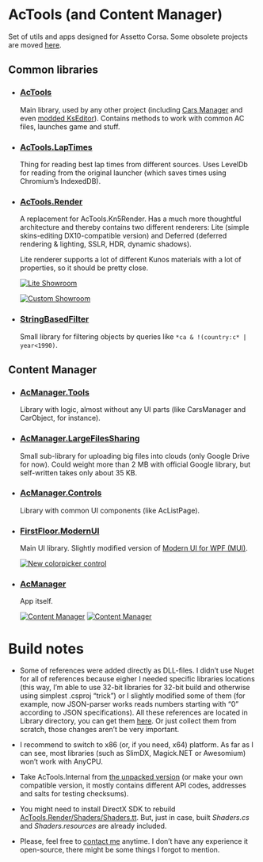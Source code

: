 # AcTools (and Content Manager)

Set of utils and apps designed for Assetto Corsa. Some obsolete projects are moved [here](https://github.com/gro-ove/actools-utils).

## Common libraries

- ### [AcTools](https://github.com/gro-ove/actools/tree/master/AcTools)
    Main library, used by any other project (including [Cars Manager](https://ascobash.wordpress.com/2015/06/14/actools-uijson/) and even [modded KsEditor](https://ascobash.wordpress.com/2015/07/22/kseditor/)). Contains methods to work with common AC files, launches game and stuff.
    
- ### [AcTools.LapTimes](https://github.com/gro-ove/actools/tree/master/AcTools.LapTimes)
    Thing for reading best lap times from different sources. Uses LevelDb for reading from the original launcher (which saves times using Chromium’s IndexedDB).

- ### [AcTools.Render](https://github.com/gro-ove/actools/tree/master/AcTools.Render)
    A replacement for AcTools.Kn5Render. Has a much more thoughtful architecture and thereby contains two different renderers: Lite (simple skins-editing DX10-compatible version) and Deferred (deferred rendering & lighting, SSLR, HDR, dynamic shadows).

    Lite renderer supports a lot of different Kunos materials with a lot of properties, so it should be pretty close.
    
    [![Lite Showroom](http://i.imgur.com/neffgq2.png)](http://i.imgur.com/neffgq2.png)

    [![Custom Showroom](https://trello-attachments.s3.amazonaws.com/5717c5d2feb66091a673f1e8/1920x1080/237d1513a35509f5c48d969bdf4abd02/__custom_showroom_1461797524.jpg)](https://trello-attachments.s3.amazonaws.com/5717c5d2feb66091a673f1e8/1920x1080/237d1513a35509f5c48d969bdf4abd02/__custom_showroom_1461797524.jpg)

- ### [StringBasedFilter](https://github.com/gro-ove/actools/tree/master/StringBasedFilter)
    Small library for filtering objects by queries like `*ca & !(country:c* | year<1990)`.

## Content Manager

- ### [AcManager.Tools](https://github.com/gro-ove/actools/tree/master/AcManager.Tools)
    Library with logic, almost without any UI parts (like CarsManager and CarObject, for instance).

- ### [AcManager.LargeFilesSharing](https://github.com/gro-ove/actools/tree/master/AcManager.LargeFilesSharing)
    Small sub-library for uploading big files into clouds (only Google Drive for now). Could weight more than 2 MB with official Google library, but self-written takes only about 35 KB.

- ### [AcManager.Controls](https://github.com/gro-ove/actools/tree/master/AcManager.Controls)
    Library with common UI components (like AcListPage).

- ### [FirstFloor.ModernUI](https://github.com/gro-ove/actools/tree/master/FirstFloor.ModernUI)
    Main UI library. Slightly modified version of [Modern UI for WPF (MUI)](https://github.com/firstfloorsoftware/mui).

    [![New colorpicker control](http://i.imgur.com/5ZJnszR.png)](http://i.imgur.com/5ZJnszR.png)

- ### [AcManager](https://github.com/gro-ove/actools/tree/master/AcManager)
    App itself.

    [![Content Manager](http://i.imgur.com/WsovqYV.png)](http://i.imgur.com/WsovqYV.png)
    [![Content Manager](http://i.imgur.com/wvM1SMY.png)](http://i.imgur.com/wvM1SMY.png)

# Build notes

 - Some of references were added directly as DLL-files. I didn’t use Nuget for all of references because eigher I needed specific libraries locations (this way, I’m able to use 32-bit libraries for 32-bit build and otherwise using simplest .csproj “trick”) or I slightly modified some of them (for example, now JSON-parser works reads numbers starting with “0” according to JSON specifications). All these references are located in Library directory, you can get them [here](https://drive.google.com/file/d/0B6GfX1zRa8pOMnVwV1dBV1Z4cjQ/view?usp=drivesdk). Or just collect them from scratch, those changes aren’t be very important.

 - I recommend to switch to x86 (or, if you need, x64) platform. As far as I can see, most libraries (such as SlimDX, Magick.NET or Awesomium) won’t work with AnyCPU.

 - Take AcTools.Internal from [the unpacked version](https://trello.com/c/w5xT6ssZ/49-contacts) (or make your own compatible version, it mostly contains different API codes, addresses and salts for testing checksums).

 - You might need to install DirectX SDK to rebuild [AcTools.Render/Shaders/Shaders.tt](https://github.com/gro-ove/actools/blob/master/AcTools.Render/Shaders/Shaders.tt). But, just in case, built *Shaders.cs* and *Shaders.resources* are already included.

 - Please, feel free to [contact me](https://trello.com/c/w5xT6ssZ/49-contacts) anytime. I don’t have any experience it open-source, there might be some things I forgot to mention.